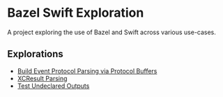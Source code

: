 # Bazel Swift Exploration

A project exploring the use of Bazel and Swift across various use-cases.

## Explorations

- [Build Event Protocol Parsing via Protocol Buffers](src/bep)
- [XCResult Parsing](src/xcresult)
- [Test Undeclared Outputs](src/test_undeclared_outputs)
